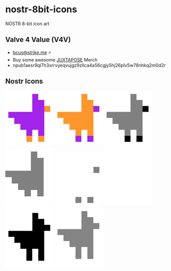# nostr-8bit-icons
NOSTR 8-bit icon art

## Valve 4 Value (V4V)
- [bcus@strike.me](https://strike.me/bcus/) :zap:
- Buy some awesome [JUXTAPOSE](https://juxtapose.store/) Merch
- npub1aesr9ql7h3xrrvyeqvujgz9zllca4a56cgjy5hj26plv5w78nhkq2m0d2r

## Nostr Icons

<span>
  <img src="https://github.com/emuro2/nostr-8bit-icons/blob/main/nostr_purple.png" style="width:150px;height:auto;" />
  <img src="https://github.com/emuro2/nostr-8bit-icons/blob/main/nostr_orange.png" style="width:150px;height:auto;" />
  <img src="https://github.com/emuro2/nostr-8bit-icons/blob/main/nostr_black.png" style="width:150px;height:auto;" />
  <img src="https://github.com/emuro2/nostr-8bit-icons/blob/main/nostr_grey.png" style="width:150px;height:auto;" />
  <img src="https://github.com/emuro2/nostr-8bit-icons/blob/main/nostr_white.png" style="width:150px;height:auto;" />
  <img src="https://github.com/emuro2/nostr-8bit-icons/blob/main/nostr_white_basic.png" style="width:150px;height:auto;" />
  <img src="https://github.com/emuro2/nostr-8bit-icons/blob/main/nostr_black_basic.png" style="width:150px;height:auto;" />
  <img src="https://github.com/emuro2/nostr-8bit-icons/blob/main/nostr_grey_basic.png" style="width:150px;height:auto;" />
</span>
